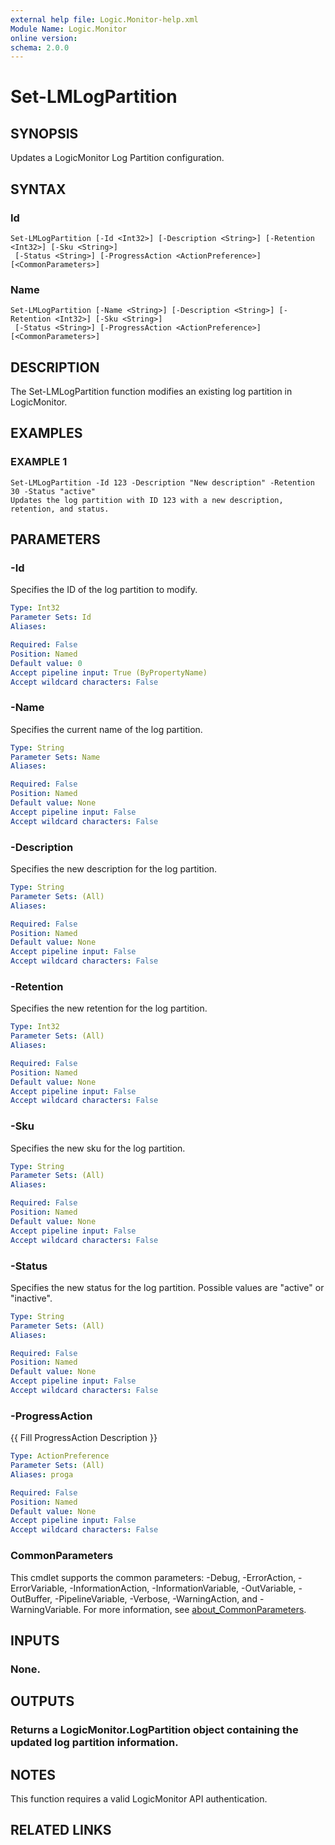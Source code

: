 ```yaml
---
external help file: Logic.Monitor-help.xml
Module Name: Logic.Monitor
online version:
schema: 2.0.0
---
```


# Set-LMLogPartition

## SYNOPSIS
Updates a LogicMonitor Log Partition configuration.

## SYNTAX

### Id
```
Set-LMLogPartition [-Id <Int32>] [-Description <String>] [-Retention <Int32>] [-Sku <String>]
 [-Status <String>] [-ProgressAction <ActionPreference>] [<CommonParameters>]
```

### Name
```
Set-LMLogPartition [-Name <String>] [-Description <String>] [-Retention <Int32>] [-Sku <String>]
 [-Status <String>] [-ProgressAction <ActionPreference>] [<CommonParameters>]
```

## DESCRIPTION
The Set-LMLogPartition function modifies an existing log partition in LogicMonitor.

## EXAMPLES

### EXAMPLE 1
```
Set-LMLogPartition -Id 123 -Description "New description" -Retention 30 -Status "active"
Updates the log partition with ID 123 with a new description, retention, and status.
```

## PARAMETERS

### -Id
Specifies the ID of the log partition to modify.

```yaml
Type: Int32
Parameter Sets: Id
Aliases:

Required: False
Position: Named
Default value: 0
Accept pipeline input: True (ByPropertyName)
Accept wildcard characters: False
```

### -Name
Specifies the current name of the log partition.

```yaml
Type: String
Parameter Sets: Name
Aliases:

Required: False
Position: Named
Default value: None
Accept pipeline input: False
Accept wildcard characters: False
```

### -Description
Specifies the new description for the log partition.

```yaml
Type: String
Parameter Sets: (All)
Aliases:

Required: False
Position: Named
Default value: None
Accept pipeline input: False
Accept wildcard characters: False
```

### -Retention
Specifies the new retention for the log partition.

```yaml
Type: Int32
Parameter Sets: (All)
Aliases:

Required: False
Position: Named
Default value: None
Accept pipeline input: False
Accept wildcard characters: False
```

### -Sku
Specifies the new sku for the log partition.

```yaml
Type: String
Parameter Sets: (All)
Aliases:

Required: False
Position: Named
Default value: None
Accept pipeline input: False
Accept wildcard characters: False
```

### -Status
Specifies the new status for the log partition.
Possible values are "active" or "inactive".

```yaml
Type: String
Parameter Sets: (All)
Aliases:

Required: False
Position: Named
Default value: None
Accept pipeline input: False
Accept wildcard characters: False
```

### -ProgressAction
{{ Fill ProgressAction Description }}

```yaml
Type: ActionPreference
Parameter Sets: (All)
Aliases: proga

Required: False
Position: Named
Default value: None
Accept pipeline input: False
Accept wildcard characters: False
```

### CommonParameters
This cmdlet supports the common parameters: -Debug, -ErrorAction, -ErrorVariable, -InformationAction, -InformationVariable, -OutVariable, -OutBuffer, -PipelineVariable, -Verbose, -WarningAction, and -WarningVariable. For more information, see [about_CommonParameters](http://go.microsoft.com/fwlink/?LinkID=113216).

## INPUTS

### None.
## OUTPUTS

### Returns a LogicMonitor.LogPartition object containing the updated log partition information.
## NOTES
This function requires a valid LogicMonitor API authentication.

## RELATED LINKS
